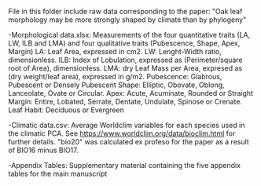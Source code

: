 File in this folder include raw data corresponding to the paper: "Oak leaf morphology may be more strongly shaped by climate than by phylogeny"

-Morphological data.xlsx: Measurements of the four quantitative traits (LA, LW, ILB and LMA) and four qualitative traits (Pubescence, Shape, Apex, Margin)
  LA: Leaf Area, expressed in cm2.
  LW: Lenght-Width ratio, dimensionless.
  ILB: Index of Lobulation, expressed as (Perimeter/square root of Area), dimensionless.
  LMA: dry Leaf Mass per Area, expresed as (dry weight/leaf area), expressed in g/m2.
  Pubescence: Glabrous, Pubescent or Densely Pubescent
  Shape: Elliptic, Obovate, Oblong, Lanceolate, Ovate or Circular. 
  Apex: Acute, Acuminate, Rounded or Straight
  Margin: Entire, Lobated, Serrate, Dentate, Undulate, Spinose or Crenate. 
  Leaf Habit: Deciduous or Evergreen

-Climatic data.csv: Average Worldclim variables for each species used in the climatic PCA. See https://www.worldclim.org/data/bioclim.html for further details. "bio20" was calculated ex profeso for the paper as a result of BIO16 minus BIO17. 

-Appendix Tables: Supplementary material containing the five appendix tables for the main manuscript
